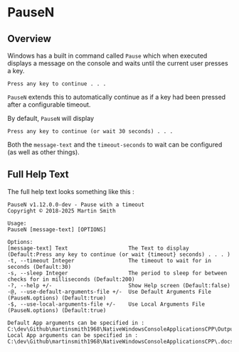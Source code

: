 # PauseN

## Overview

Windows has a built in command called `Pause` which when executed displays a message on the console and waits until the current user presses a key.

```text
Press any key to continue . . .
```

`PauseN` extends this to automatically continue as if a key had been pressed after a configurable timeout.

By default, `PauseN` will display

```text
Press any key to continue (or wait 30 seconds) . . .
```

Both the `message-text` and the `timeout-seconds` to wait can be configured (as well as other things).

## Full Help Text

The full help text looks something like this :

```text
PauseN v1.12.0.0-dev - Pause with a timeout
Copyright © 2018-2025 Martin Smith

Usage:
PauseN [message-text] [OPTIONS]

Options:
[message-text] Text                   The Text to display (Default:Press any key to continue (or wait {timeout} seconds) . . . )
-t, --timeout Integer                 The timeout to wait for in seconds (Default:30)
-s, --sleep Integer                   The period to sleep for between checks for in milliseconds (Default:200)
-?, --help +/-                        Show Help screen (Default:false)
-@, --use-default-arguments-file +/-  Use Default Arguments File (PauseN.options) (Default:true)
-$, --use-local-arguments-file +/-    Use Local Arguments File (PauseN.options) (Default:true)

Default App arguments can be specified in : C:\dev\Github\martinsmith1968\NativeWindowsConsoleApplicationsCPP\Output\x64\Debug\PauseN.options
Local App arguments can be specified in : C:\dev\Github\martinsmith1968\NativeWindowsConsoleApplicationsCPP\.docs\PauseN.options
```
